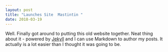 ```yaml
---
layout: post
title: "Launches Site  Mastintin "
date: 2018-03-19
---
```


Well.
Finally got around to putting this old website together. Neat thing about it - powered by [Jekyll](http://jekyllrb.com) and I can use Markdown to author my posts. It actually is a lot easier than I thought it was going to be.

